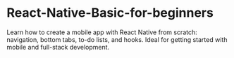 # React-Native-Basic-for-beginners
Learn how to create a mobile app with React Native from scratch: navigation, bottom tabs, to-do lists, and hooks. Ideal for getting started with mobile and full-stack development.
